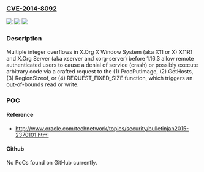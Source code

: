 ### [CVE-2014-8092](https://cve.mitre.org/cgi-bin/cvename.cgi?name=CVE-2014-8092)
![](https://img.shields.io/static/v1?label=Product&message=n%2Fa&color=blue)
![](https://img.shields.io/static/v1?label=Version&message=n%2Fa&color=blue)
![](https://img.shields.io/static/v1?label=Vulnerability&message=n%2Fa&color=brighgreen)

### Description

Multiple integer overflows in X.Org X Window System (aka X11 or X) X11R1 and X.Org Server (aka xserver and xorg-server) before 1.16.3 allow remote authenticated users to cause a denial of service (crash) or possibly execute arbitrary code via a crafted request to the (1) ProcPutImage, (2) GetHosts, (3) RegionSizeof, or (4) REQUEST_FIXED_SIZE function, which triggers an out-of-bounds read or write.

### POC

#### Reference
- http://www.oracle.com/technetwork/topics/security/bulletinjan2015-2370101.html

#### Github
No PoCs found on GitHub currently.

